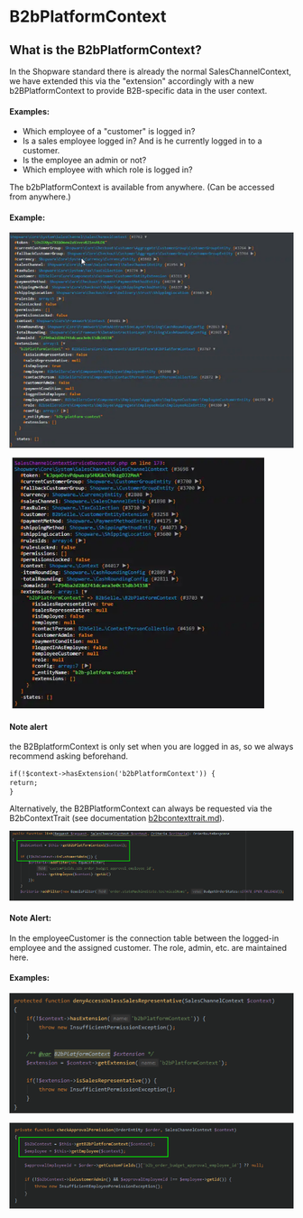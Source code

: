 # B2bPlatformContext

## **What is the B2bPlatformContext?**

In the Shopware standard there is already the normal SalesChannelContext, we have extended this via the "extension" accordingly with a new b2BPlatformContext to provide B2B-specific data in the user context.

#### Examples:

* Which employee of a "customer" is logged in?
* Is a sales employee logged in? And is he currently logged in to a customer.
* Is the employee an admin or not?
* Which employee with which role is logged in?

The b2bPlatformContext is available from anywhere. (Can be accessed from anywhere.)

#### **Example:**

![Figure 1. This B2BPlatform Context shows that the user is an employee of a client (isEmployee: true).](<../../.gitbook/assets/example - B2BPlatformContext.png>)

<div align="left">

<img src="../../.gitbook/assets/example - B2BPlatformContext 2.png" alt="Figure 2 - This B2bPlatformContext shows a loggedin sales representative who has not yet logged in to a customer employee.">

</div>

#### **Note alert**

the B2BplatformContext is only set when you are logged in as, so we always recommend asking beforehand.

```
if(!$context->hasExtension('b2bPlatformContext')) {
return; 
}
```

Alternatively, the B2BPlatformContext can always be requested via the B2bContextTrait (see documentation [b2bcontexttrait.md](b2bcontexttrait.md "mention")).

![](<../../.gitbook/assets/example - B2BPlatformContext 3.png>)

#### Note Alert:

In the employeeCustomer is the connection table between the logged-in employee and the assigned customer. The role, admin, etc. are maintained here.

#### Examples:

<div align="left">

<img src="../../.gitbook/assets/example - B2BPlatformContext 4.png" alt="Figure 3. Here will be checked whether the logged-in user is a sales employee.">

</div>

![Figure 4: Here, the logged-in employee will be queried via the B2bPlatformContext. Notice. These are the general employee data, not the employees ->mapping -> Customer data.](<../../.gitbook/assets/example - B2BPlatformContext 5.png>)
